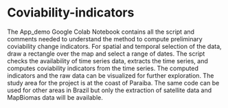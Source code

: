 # Coviability-indicators
The App_demo Google Colab Notebook contains all the script and comments needed to understand the method to compute preliminary coviability change indicators.
For spatial and temporal selection of the data, draw a rectangle over the map and select a range of dates. The script checks the availability of time series data, extracts the time series, and computes coviability indicators from the time series. The computed indicators and the raw data can be visualized for further exploration.
The study area for the project is at the coast of Paraiba. The same code can be used for other areas in Brazil but only the extraction of satellite data and MapBiomas data will be available.
